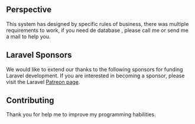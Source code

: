 


## Perspective

This system has designed by specific rules of business, there was multiple requirements to work, if you need de database , please call me or send me a mail to help you.

## Laravel Sponsors

We would like to extend our thanks to the following sponsors for funding Laravel development. If you are interested in becoming a sponsor, please visit the Laravel [Patreon page](https://patreon.com/taylorotwell).



## Contributing

Thank you for help me to improve my programming habilities. 
